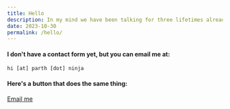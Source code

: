 ```yaml
---
title: Hello
description: In my mind we have been talking for three lifetimes already
date: 2023-10-30
permalink: /hello/
---
```

#### I don't have a contact form yet, but you can email me at:

```
hi [at] parth [dot] ninja
```

<div class="mt-md"></div>

#### Here's a button that does the same thing:

<div class="mt-md"></div>
<a href="mailto:hi@parth.ninja" class="button button--secondary">Email me</a>
